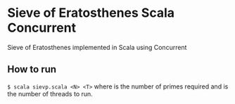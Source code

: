 # Sieve of Eratosthenes Scala Concurrent
Sieve of Eratosthenes implemented in Scala using Concurrent

## How to run
 `$ scala sievp.scala <N> <T>` where <N> is the number of primes required and <N> is the number of threads to run.
